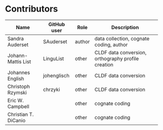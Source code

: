 # Contributors

Name | GitHub user | Role | Description 
--- | --- | --- | ---
Sandra Auderset | SAuderset | author | data collection, cognate coding, author
Johann-Mattis List | LinguList | other | CLDF data conversion, orthography profile creation
Johannes English | johenglisch | other | CLDF data conversion
Christoph Rzymski | chrzyki | other | CLDF data conversion
Eric W. Campbell |  | other |cognate coding
Christian T. DiCanio | | other |cognate coding 

